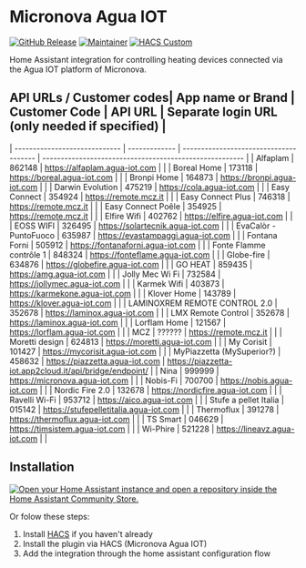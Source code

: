 # Micronova Agua IOT

[![GitHub Release][releases-shield]][releases]
[![Maintainer][maintainer-shield]][maintainer]
[![HACS Custom][hacs-shield]][hacs-url]

Home Assistant integration for controlling heating devices connected via the Agua IOT platform of Micronova.

## API URLs / Customer codes| App name or Brand             | Customer Code | API URL                                | Separate login URL (only needed if specified)           |
| ----------------------------- | ------------- | -------------------------------------- | ------------------------------------------------------- |
| Alfaplam                      | 862148        | https://alfaplam.agua-iot.com          |                                                         |
| Boreal Home                   | 173118        | https://boreal.agua-iot.com            |                                                         |
| Bronpi Home                   | 164873        | https://bronpi.agua-iot.com            |                                                         |
| Darwin Evolution              | 475219        | https://cola.agua-iot.com              |                                                         |
| Easy Connect                  | 354924        | https://remote.mcz.it                  |                                                         |
| Easy Connect Plus             | 746318        | https://remote.mcz.it                  |                                                         |
| Easy Connect Poêle            | 354925        | https://remote.mcz.it                  |                                                         |
| Elfire Wifi                   | 402762        | https://elfire.agua-iot.com            |                                                         |
| EOSS WIFI                     | 326495        | https://solartecnik.agua-iot.com       |                                                         |
| EvaCalòr - PuntoFuoco         | 635987        | https://evastampaggi.agua-iot.com      |                                                         |
| Fontana Forni                 | 505912        | https://fontanaforni.agua-iot.com      |                                                         |
| Fonte Flamme contrôle 1       | 848324        | https://fonteflame.agua-iot.com        |                                                         |
| Globe-fire                    | 634876        | https://globefire.agua-iot.com         |                                                         |
| GO HEAT                       | 859435        | https://amg.agua-iot.com               |                                                         |
| Jolly Mec Wi Fi               | 732584        | https://jollymec.agua-iot.com          |                                                         |
| Karmek Wifi                   | 403873        | https://karmekone.agua-iot.com         |                                                         |
| Klover Home                   | 143789        | https://klover.agua-iot.com            |                                                         |
| LAMINOXREM REMOTE CONTROL 2.0 | 352678        | https://laminox.agua-iot.com           |                                                         |
| LMX Remote Control            | 352678        | https://laminox.agua-iot.com           |                                                         |
| Lorflam Home                  | 121567        | https://lorflam.agua-iot.com           |                                                         |
| MCZ                           | ??????        | https://remote.mcz.it                  |                                                         |
| Moretti design                | 624813        | https://moretti.agua-iot.com           |                                                         |
| My Corisit                    | 101427        | https://mycorisit.agua-iot.com         |                                                         |
| MyPiazzetta (MySuperior?)     | 458632        | https://piazzetta.agua-iot.com         | https://piazzetta-iot.app2cloud.it/api/bridge/endpoint/ |
| Nina                          | 999999        | https://micronova.agua-iot.com         |                                                         |
| Nobis-Fi                      | 700700        | https://nobis.agua-iot.com             |                                                         |
| Nordic Fire 2.0               | 132678        | https://nordicfire.agua-iot.com        |                                                         |
| Ravelli Wi-Fi                 | 953712        | https://aico.agua-iot.com              |                                                         |
| Stufe a pellet Italia         | 015142        | https://stufepelletitalia.agua-iot.com |                                                         |
| Thermoflux                    | 391278        | https://thermoflux.agua-iot.com        |                                                         |
| TS Smart                      | 046629        | https://timsistem.agua-iot.com         |                                                         |
| Wi-Phire                      | 521228        | https://lineavz.agua-iot.com           |                                                         |


## Installation

[![Open your Home Assistant instance and open a repository inside the Home Assistant Community Store.](https://my.home-assistant.io/badges/hacs_repository.svg)](https://my.home-assistant.io/redirect/hacs_repository/?owner=vincentwolsink&repository=home_assistant_micronova_agua_iot&category=integration)

Or folow these steps:
1. Install [HACS](https://hacs.xyz/) if you haven't already
2. Install the plugin via HACS (Micronova Agua IOT)
3. Add the integration through the home assistant configuration flow

[releases-shield]: https://img.shields.io/github/v/release/vincentwolsink/home_assistant_micronova_agua_iot.svg?style=for-the-badge
[releases]: https://github.com/vincentwolsink/home_assistant_micronova_agua_iot/releases
[maintainer-shield]: https://img.shields.io/badge/maintainer-vincentwolsink-blue.svg?style=for-the-badge
[maintainer]: https://github.com/vincentwolsink
[hacs-shield]: https://img.shields.io/badge/HACS-Default-41BDF5.svg?style=for-the-badge
[hacs-url]: https://github.com/vincentwolsink/home_assistant_micronova_agua_iot
